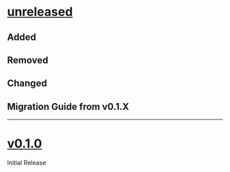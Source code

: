 # [unreleased](https://github.com/TGM-HIT/typst-my-package/releases/tags/)
## Added

## Removed

## Changed

## Migration Guide from v0.1.X

---

# [v0.1.0](https://github.com/TGM-HIT/typst-my-package/releases/tags/v0.1.0)
Initial Release
